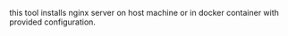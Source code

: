 this tool installs nginx server on host machine or in docker container with provided configuration.
